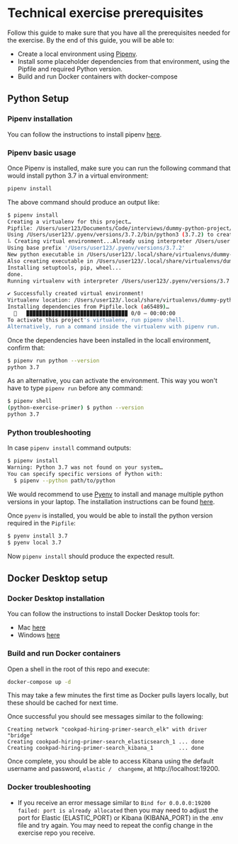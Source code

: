 # Technical exercise prerequisites

Follow this guide to make sure that you have all the prerequisites needed for the 
exercise. By the end of this guide, you will be able to:

- Create a local environment using [Pipenv](https://github.com/pypa/pipenv).
- Install some placeholder dependencies from that environment, using the Pipfile and required Python version.
- Build and run Docker containers with docker-compose

## Python Setup

### Pipenv installation

You can follow the instructions to install pipenv [here](https://github.com/pypa/pipenv#installation).

### Pipenv basic usage

Once Pipenv is installed, make sure you can run the following command that would install python 3.7 in a virtual environment: 

```bash
pipenv install
```

The above command should produce an output like:

```bash
$ pipenv install
Creating a virtualenv for this project…
Pipfile: /Users/user123/Documents/Code/interviews/dummy-python-project/Pipfile
Using /Users/user123/.pyenv/versions/3.7.2/bin/python3 (3.7.2) to create virtualenv…
⠧ Creating virtual environment...Already using interpreter /Users/user123/.pyenv/versions/3.7.2/bin/python3
Using base prefix '/Users/user123/.pyenv/versions/3.7.2'
New python executable in /Users/user123/.local/share/virtualenvs/dummy-python-project-c-zjErDL/bin/python3
Also creating executable in /Users/user123/.local/share/virtualenvs/dummy-python-project-c-zjErDL/bin/python
Installing setuptools, pip, wheel...
done.
Running virtualenv with interpreter /Users/user123/.pyenv/versions/3.7.2/bin/python3

✔ Successfully created virtual environment! 
Virtualenv location: /Users/user123/.local/share/virtualenvs/dummy-python-project-c-zjErDL
Installing dependencies from Pipfile.lock (a65489)…
  🐍   ▉▉▉▉▉▉▉▉▉▉▉▉▉▉▉▉▉▉▉▉▉▉▉▉▉▉▉▉▉▉▉▉ 0/0 — 00:00:00
To activate this project's virtualenv, run pipenv shell.
Alternatively, run a command inside the virtualenv with pipenv run.
```

Once the dependencies have been installed in the locall environment, confirm that:

```bash
$ pipenv run python --version
python 3.7
```

As an alternative, you can activate the environment. This way you won't have to type `pipenv run` before any command:

```bash
$ pipenv shell
(python-exercise-primer) $ python --version
python 3.7
```

### Python troubleshooting

In case `pipenv install` command outputs:

```bash
$ pipenv install
Warning: Python 3.7 was not found on your system…
You can specify specific versions of Python with:
  $ pipenv --python path/to/python
```

We would recommend to use [Pyenv](https://github.com/pyenv/pyenv) to install and manage multiple python versions in your laptop. The installation instructions can be found [here](https://github.com/pyenv/pyenv#installation).

Once `pyenv` is installed, you would be able to install the python version required in the `Pipfile`:

```bash
$ pyenv install 3.7
$ pyenv local 3.7
```

Now `pipenv install` should produce the expected result.

## Docker Desktop setup

### Docker Desktop installation

You can follow the instructions to install Docker Desktop tools for:
 - Mac [here](https://docs.docker.com/docker-for-mac/install/)
 - Windows [here](https://docs.docker.com/docker-for-windows/install/)

### Build and run Docker containers

Open a shell in the root of this repo and execute:

```bash
docker-compose up -d
```

This may take a few minutes the first time as Docker pulls layers locally, but these should be cached for next time.

Once successful you should see messages similar to the following:

```
Creating network "cookpad-hiring-primer-search_elk" with driver "bridge"
Creating cookpad-hiring-primer-search_elasticsearch_1 ... done
Creating cookpad-hiring-primer-search_kibana_1        ... done
```

Once complete, you should be able to access Kibana using the default username and password, `elastic /  changeme`, 
at http://localhost:19200.

### Docker troubleshooting

- If you receive an error message similar to `Bind for 0.0.0.0:19200 failed: port is already allocated` then you may need
 to adjust the port for Elastic (ELASTIC_PORT) or Kibana (KIBANA_PORT) in the .env file and try again. You may need to repeat
 the config change in the exercise repo you receive.